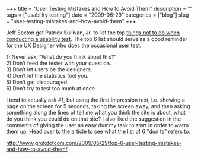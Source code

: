 +++
title = "User Testing Mistakes and How to Avoid Them"
description = ""
tags = ["usability testing"]
date = "2009-06-29"
categories = ["blog"]
slug = "user-testing-mistakes-and-how-avoid-them"
+++



<p>Jeff Sexton got Patrick Sullivan, Jr. to list the top <a href="http://www.grokdotcom.com/2009/05/29/top-6-user-testing-mistakes-and-how-to-avoid-them/">things not to do when conducting a usability test</a>. The top 6 list should serve as a good reminder for the UX Designer who does the occasional user test.</p>
<p>1)    Never ask, “What do you think about this?”<br />
2)    Don’t feed the tester with your question.<br />
3)    Don’t let users be the designers.<br />
4)    Don’t let the statistics fool you.<br />
5)    Don’t get discouraged.<br />
6)    Don’t try to test too much at once.</p>
<p>I tend to actually ask #1, but using the first impression test, i.e. showing a page on the screen for 5 seconds, taking the screen away, and then asking something along the lines of tell me what you think the site is about, what do you think you could do on that site? I also liked the suggestion in the comments of giving the user an easy dummy task to start in order to warm them up. Head over to the article to see what the list of 6 "don'ts" refers to.</p>
    
  <a href="http://www.grokdotcom.com/2009/05/29/top-6-user-testing-mistakes-and-how-to-avoid-them/">http://www.grokdotcom.com/2009/05/29/top-6-user-testing-mistakes-and-how-to-avoid-them/</a>

